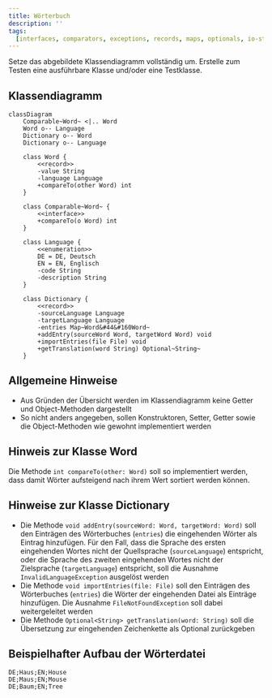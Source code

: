 ```yaml
---
title: Wörterbuch
description: ''
tags:
  [interfaces, comparators, exceptions, records, maps, optionals, io-streams]
---
```


Setze das abgebildete Klassendiagramm vollständig um. Erstelle zum Testen eine
ausführbare Klasse und/oder eine Testklasse.

## Klassendiagramm

```mermaid
classDiagram
    Comparable~Word~ <|.. Word
    Word o-- Language
    Dictionary o-- Word
    Dictionary o-- Language

    class Word {
        <<record>>
        -value String
        -language Language
        +compareTo(other Word) int
    }

    class Comparable~Word~ {
        <<interface>>
        +compareTo(o Word) int
    }

    class Language {
        <<enumeration>>
        DE = DE, Deutsch
        EN = EN, Englisch
        -code String
        -description String
    }

    class Dictionary {
        <<record>>
        -sourceLanguage Language
        -targetLanguage Language
        -entries Map~Word&#44&#160Word~
        +addEntry(sourceWord Word, targetWord Word) void
        +importEntries(file File) void
        +getTranslation(word String) Optional~String~
    }
```

## Allgemeine Hinweise

- Aus Gründen der Übersicht werden im Klassendiagramm keine Getter und
  Object-Methoden dargestellt
- So nicht anders angegeben, sollen Konstruktoren, Setter, Getter sowie die
  Object-Methoden wie gewohnt implementiert werden

## Hinweis zur Klasse Word

Die Methode `int compareTo(other: Word)` soll so implementiert werden, dass
damit Wörter aufsteigend nach ihrem Wert sortiert werden können.

## Hinweise zur Klasse Dictionary

- Die Methode `void addEntry(sourceWord: Word, targetWord: Word)` soll den
  Einträgen des Wörterbuches (`entries`) die eingehenden Wörter als Eintrag
  hinzufügen. Für den Fall, dass die Sprache des ersten eingehenden Wortes nicht
  der Quellsprache (`sourceLanguage`) entspricht, oder die Sprache des zweiten
  eingehenden Wortes nicht der Zielsprache (`targetLanguage`) entspricht, soll
  die Ausnahme `InvalidLanguageException` ausgelöst werden
- Die Methode `void importEntries(file: File)` soll den Einträgen des
  Wörterbuches (`entries`) die Wörter der eingehenden Datei als Einträge
  hinzufügen. Die Ausnahme `FileNotFoundException` soll dabei weitergeleitet
  werden
- Die Methode `Optional<String> getTranslation(word: String)` soll die
  Übersetzung zur eingehenden Zeichenkette als Optional zurückgeben

## Beispielhafter Aufbau der Wörterdatei

```
DE;Haus;EN;House
DE;Maus;EN;Mouse
DE;Baum;EN;Tree
```
